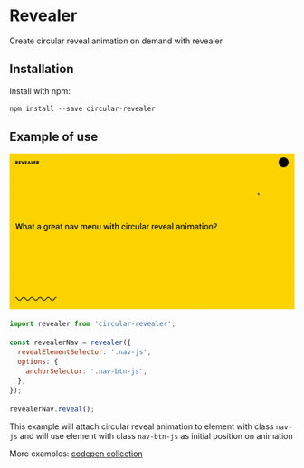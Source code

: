 # Revealer

Create circular reveal animation on demand with revealer

## Installation

Install with npm:

```js
npm install --save circular-revealer
```

## Example of use

<img src="https://raw.githubusercontent.com/VoloshchenkoAl/revealer/master/design/revealer.gif" alt="reveal animation" />

```js
import revealer from 'circular-revealer';

const revealerNav = revealer({
  revealElementSelector: '.nav-js',
  options: {
    anchorSelector: '.nav-btn-js',
  },
});

revealerNav.reveal();
```

This example will attach circular reveal animation to element with class `nav-js` and will use element with class `nav-btn-js` as initial position on animation

More examples: [codepen collection](https://codepen.io/collection/Xvbajo)

```

```
